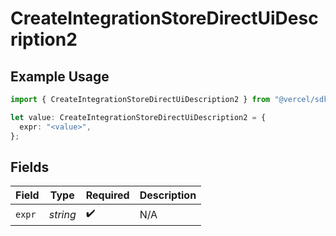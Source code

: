 # CreateIntegrationStoreDirectUiDescription2

## Example Usage

```typescript
import { CreateIntegrationStoreDirectUiDescription2 } from "@vercel/sdk/models/createintegrationstoredirectop.js";

let value: CreateIntegrationStoreDirectUiDescription2 = {
  expr: "<value>",
};
```

## Fields

| Field              | Type               | Required           | Description        |
| ------------------ | ------------------ | ------------------ | ------------------ |
| `expr`             | *string*           | :heavy_check_mark: | N/A                |